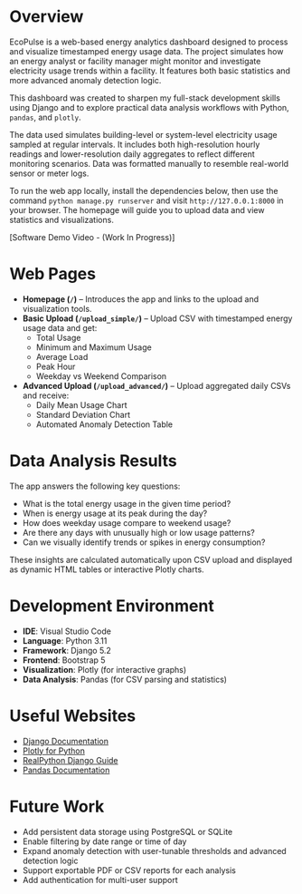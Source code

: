 # Overview

EcoPulse is a web-based energy analytics dashboard designed to process and visualize timestamped energy usage data. The project simulates how an energy analyst or facility manager might monitor and investigate electricity usage trends within a facility. It features both basic statistics and more advanced anomaly detection logic.

This dashboard was created to sharpen my full-stack development skills using Django and to explore practical data analysis workflows with Python, `pandas`, and `plotly`.

The data used simulates building-level or system-level electricity usage sampled at regular intervals. It includes both high-resolution hourly readings and lower-resolution daily aggregates to reflect different monitoring scenarios. Data was formatted manually to resemble real-world sensor or meter logs.

To run the web app locally, install the dependencies below, then use the command `python manage.py runserver` and visit `http://127.0.0.1:8000` in your browser. The homepage will guide you to upload data and view statistics and visualizations.

[Software Demo Video - (Work In Progress)]

# Web Pages

- **Homepage (`/`)** – Introduces the app and links to the upload and visualization tools.
- **Basic Upload (`/upload_simple/`)** – Upload CSV with timestamped energy usage data and get:
  - Total Usage
  - Minimum and Maximum Usage
  - Average Load
  - Peak Hour
  - Weekday vs Weekend Comparison
- **Advanced Upload (`/upload_advanced/`)** – Upload aggregated daily CSVs and receive:
  - Daily Mean Usage Chart
  - Standard Deviation Chart
  - Automated Anomaly Detection Table

# Data Analysis Results

The app answers the following key questions:

- What is the total energy usage in the given time period?
- When is energy usage at its peak during the day?
- How does weekday usage compare to weekend usage?
- Are there any days with unusually high or low usage patterns?
- Can we visually identify trends or spikes in energy consumption?

These insights are calculated automatically upon CSV upload and displayed as dynamic HTML tables or interactive Plotly charts.

# Development Environment

- **IDE**: Visual Studio Code
- **Language**: Python 3.11
- **Framework**: Django 5.2
- **Frontend**: Bootstrap 5
- **Visualization**: Plotly (for interactive graphs)
- **Data Analysis**: Pandas (for CSV parsing and statistics)

# Useful Websites

* [Django Documentation](https://docs.djangoproject.com/en/5.2/)
* [Plotly for Python](https://plotly.com/python/)
* [RealPython Django Guide](https://realpython.com/tutorials/django/)
* [Pandas Documentation](https://pandas.pydata.org/docs/)

# Future Work

* Add persistent data storage using PostgreSQL or SQLite
* Enable filtering by date range or time of day
* Expand anomaly detection with user-tunable thresholds and advanced detection logic
* Support exportable PDF or CSV reports for each analysis
* Add authentication for multi-user support